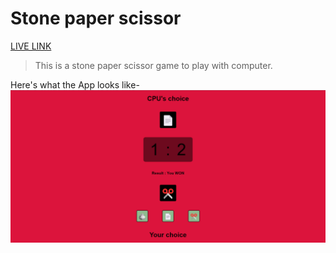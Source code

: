 # Stone paper scissor

[LIVE LINK](https://shubhamore.github.io/stone-paper-scissor/)

> This is a stone paper scissor game to play with computer.

Here's what the App looks like-
![alt text](screenshot.png)